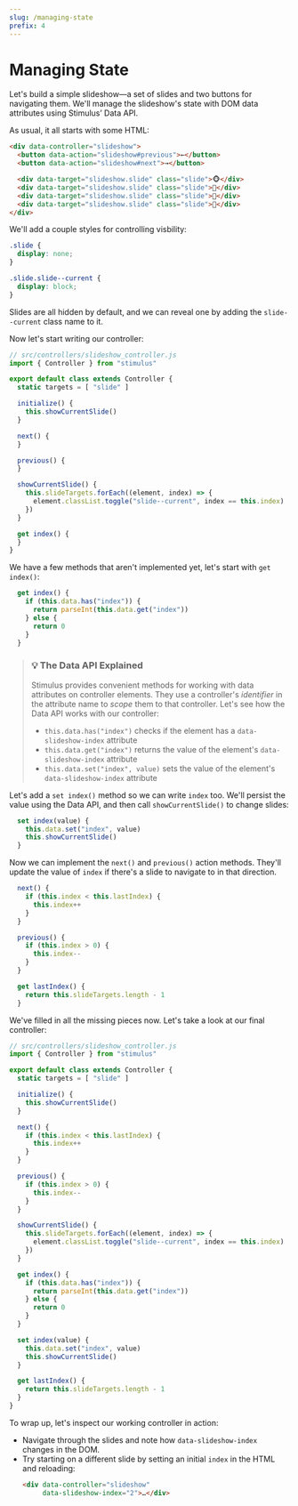 ```yaml
---
slug: /managing-state
prefix: 4
---
```


# Managing State

Let's build a simple slideshow—a set of slides and two buttons for navigating them. We'll manage the slideshow's state with DOM data attributes using Stimulus’ Data API.

As usual, it all starts with some HTML:

```html
<div data-controller="slideshow">
  <button data-action="slideshow#previous">←</button>
  <button data-action="slideshow#next">→</button>

  <div data-target="slideshow.slide" class="slide">🐵</div>
  <div data-target="slideshow.slide" class="slide">🙈</div>
  <div data-target="slideshow.slide" class="slide">🙉</div>
  <div data-target="slideshow.slide" class="slide">🙊</div>
</div>
```

We'll add a couple styles for controlling visbility:

```css
.slide {
  display: none;
}

.slide.slide--current {
  display: block;
}
```

Slides are all hidden by default, and we can reveal one by adding the `slide--current` class name to it.

Now let's start writing our controller:

```js
// src/controllers/slideshow_controller.js
import { Controller } from "stimulus"

export default class extends Controller {
  static targets = [ "slide" ]

  initialize() {
    this.showCurrentSlide()
  }

  next() {
  }

  previous() {
  }

  showCurrentSlide() {
    this.slideTargets.forEach((element, index) => {
      element.classList.toggle("slide--current", index == this.index)
    })
  }

  get index() {
  }
}
```

We have a few methods that aren't implemented yet, let's start with `get index()`:

```js
  get index() {
    if (this.data.has("index")) {
      return parseInt(this.data.get("index"))
    } else {
      return 0
    }
  }
```

> ### 💡 The Data API Explained
>
> Stimulus provides convenient methods for working with data attributes on controller elements. They use a controller's _identifier_ in the attribute name to _scope_ them to that controller. Let's see how the Data API works with our controller:
> * `this.data.has("index")` checks if the element has a `data-slideshow-index` attribute
> * `this.data.get("index")` returns the value of the element's `data-slideshow-index` attribute
> * `this.data.set("index", value)` sets the value of the element's `data-slideshow-index` attribute

Let's add a `set index()` method so we can write `index` too. We'll persist the value using the Data API, and then call `showCurrentSlide()` to change slides:

```js
  set index(value) {
    this.data.set("index", value)
    this.showCurrentSlide()
  }
```

Now we can implement the `next()` and `previous()` action methods. They'll update the value of `index` if there's a slide to navigate to in that direction.

```js
  next() {
    if (this.index < this.lastIndex) {
      this.index++
    }
  }

  previous() {
    if (this.index > 0) {
      this.index--
    }
  }

  get lastIndex() {
    return this.slideTargets.length - 1
  }
```

We've filled in all the missing pieces now. Let's take a look at our final controller:

```js
// src/controllers/slideshow_controller.js
import { Controller } from "stimulus"

export default class extends Controller {
  static targets = [ "slide" ]

  initialize() {
    this.showCurrentSlide()
  }

  next() {
    if (this.index < this.lastIndex) {
      this.index++
    }
  }

  previous() {
    if (this.index > 0) {
      this.index--
    }
  }

  showCurrentSlide() {
    this.slideTargets.forEach((element, index) => {
      element.classList.toggle("slide--current", index == this.index)
    })
  }

  get index() {
    if (this.data.has("index")) {
      return parseInt(this.data.get("index"))
    } else {
      return 0
    }
  }

  set index(value) {
    this.data.set("index", value)
    this.showCurrentSlide()
  }

  get lastIndex() {
    return this.slideTargets.length - 1
  }
}
```

To wrap up, let's inspect our working controller in action:

* Navigate through the slides and note how `data-slideshow-index` changes in the DOM.
* Try starting on a different slide by setting an initial `index` in the HTML and reloading:
  ```html
  <div data-controller="slideshow"
       data-slideshow-index="2">…</div>
  ```
